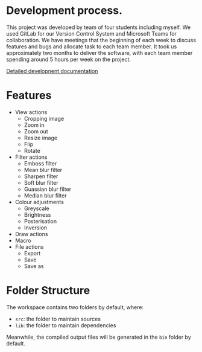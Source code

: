 # Development process.
This project was developed by team of four students including myself. We used GitLab for our Version Control 
System and Microsoft Teams for collaboration. We have meetings that the beginning of each week to discuss features and bugs and allocate task to each team member. It took us approximately two months to deliver the software, with each team member spending around 5 hours per week on the project.

[Detailed developnent documentation](https://github.com/putto11262002/uni-projects/blob/master/COSC202/ANDIE/doc.md)

# Features
- View actions
  - Cropping image
  - Zoom in
  - Zoom out
  - Resize image
  - Flip
  - Rotate
- Filter actions
  - Emboss filter
  - Mean blur filter
  - Sharpen filter
  - Soft blur filter
  - Guassian blur filter
  - Median blur filter
- Colour adjustments
  - Greyscale
  - Brightness
  - Posterisation
  - Inversion
- Draw actions
- Macro
- File actions
  - Export
  - Save
  - Save as
 

# Folder Structure

The workspace contains two folders by default, where:

- `src`: the folder to maintain sources
- `lib`: the folder to maintain dependencies

Meanwhile, the compiled output files will be generated in the `bin` folder by default.


